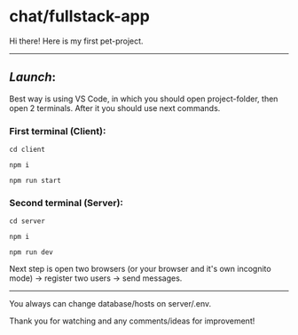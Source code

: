 # chat/fullstack-app
Hi there! Here is my first pet-project.
____
## _**Launch**_:

Best way is using VS Code, in which you should open project-folder, then open 2 terminals. After it you should use next commands.

### **First terminal (Client):**

`cd client`

`npm i`

`npm run start`

### **Second terminal (Server):**

`cd server`

`npm i`

`npm run dev`

Next step is open two browsers (or your browser and it's own incognito mode) -> register two users -> send messages.

____

You always can change database/hosts on server/.env.

Thank you for watching and any comments/ideas for improvement!
